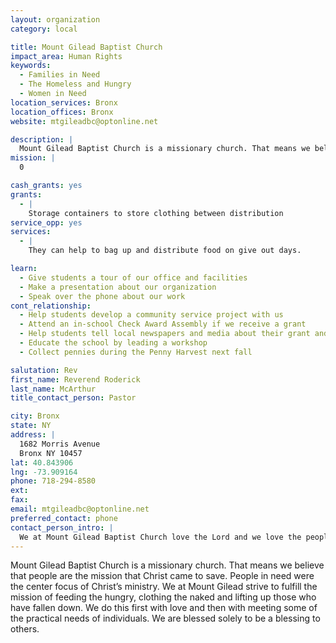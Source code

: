 ```yaml
---
layout: organization
category: local

title: Mount Gilead Baptist Church
impact_area: Human Rights
keywords: 
  - Families in Need
  - The Homeless and Hungry
  - Women in Need
location_services: Bronx
location_offices: Bronx
website: mtgileadbc@optonline.net

description: |
  Mount Gilead Baptist Church is a missionary church. That means we believe that people are the mission that Christ came to save. People in need were the center focus of Christ’s ministry. We at Mount Gilead strive to fulfill the mission of feeding the hungry, clothing the naked and lifting up those who have fallen down. We do this first with love and then with meeting some of the practical needs of individuals. We are blessed solely to be a blessing to others. 
mission: |
  0

cash_grants: yes
grants: 
  - |
    Storage containers to store clothing between distribution 
service_opp: yes
services: 
  - |
    They can help to bag up and distribute food on give out days.

learn: 
  - Give students a tour of our office and facilities
  - Make a presentation about our organization
  - Speak over the phone about our work
cont_relationship: 
  - Help students develop a community service project with us
  - Attend an in-school Check Award Assembly if we receive a grant
  - Help students tell local newspapers and media about their grant and/or project with us
  - Educate the school by leading a workshop
  - Collect pennies during the Penny Harvest next fall

salutation: Rev
first_name: Reverend Roderick 
last_name: McArthur
title_contact_person: Pastor

city: Bronx
state: NY
address: |
  1682 Morris Avenue  
  Bronx NY 10457
lat: 40.843906
lng: -73.909164
phone: 718-294-8580
ext: 
fax: 
email: mtgileadbc@optonline.net
preferred_contact: phone
contact_person_intro: |
  We at Mount Gilead Baptist Church love the Lord and we love the people who God has placed in our reach. We currently run a food pantry and clothing giveaway. In 2007-8 alone we have distributed over 20,000 bags of food which went to feed men, woman and children in our University Heights community. Weekly we turn away 10-15 families because we just don't have the space or food. God has no hand but ours. 
---
```

Mount Gilead Baptist Church is a missionary church. That means we believe that people are the mission that Christ came to save. People in need were the center focus of Christ’s ministry. We at Mount Gilead strive to fulfill the mission of feeding the hungry, clothing the naked and lifting up those who have fallen down. We do this first with love and then with meeting some of the practical needs of individuals. We are blessed solely to be a blessing to others. 
